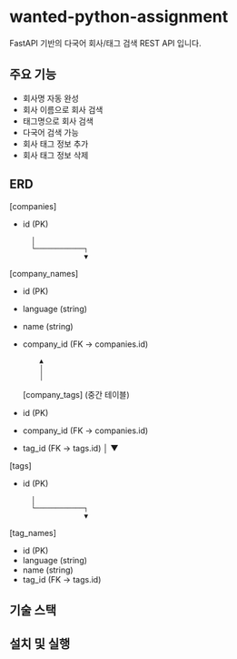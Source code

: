 # wanted-python-assignment

FastAPI 기반의 다국어 회사/태그 검색 REST API 입니다.

## 주요 기능

-   회사명 자동 완성
-   회사 이름으로 회사 검색
-   태그명으로 회사 검색
-   다국어 검색 가능
-   회사 태그 정보 추가
-   회사 태그 정보 삭제

## ERD

[companies]

-   id (PK)

          │
          └────────────┐
                       ▼

[company_names]

-   id (PK)
-   language (string)
-   name (string)
-   company_id (FK → companies.id)

            ▲
            │
            │

    [company_tags] (중간 테이블)

-   id (PK)
-   company_id (FK → companies.id)
-   tag_id (FK → tags.id)
    │
    ▼

[tags]

-   id (PK)

          │
          └────────────┐
                       ▼

[tag_names]

-   id (PK)
-   language (string)
-   name (string)
-   tag_id (FK → tags.id)

## 기술 스택

## 설치 및 실행
